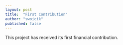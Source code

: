 ```yaml
---
layout: post
title:  "First Contribution"
author: "swoicik"
published: false
---
```


This project has received its first financial contribution. 

